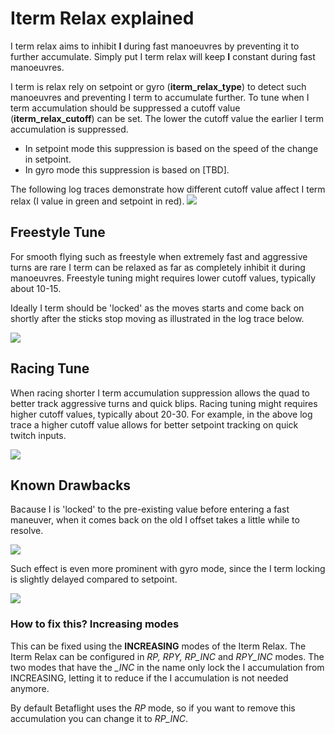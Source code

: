 # Iterm Relax explained

I term relax aims to inhibit **I** during fast manoeuvres by preventing it to further accumulate. Simply put I term relax will keep **I** constant during fast manoeuvres.

I term is relax rely on setpoint or gyro (**iterm_relax_type**) to detect such manoeuvres and preventing I term to accumulate further.
To tune when I term accumulation should be suppressed a cutoff value (**iterm_relax_cutoff**) can be set.
The lower the cutoff value the earlier I term accumulation is suppressed.

- In setpoint mode this suppression is based on the speed of the change in setpoint.
- In gyro mode this suppression is based on [TBD].

The following log traces demonstrate how different cutoff value affect I term relax (I value in green and setpoint in red).
![](https://user-images.githubusercontent.com/2025999/75752099-4bcca800-5d28-11ea-9ef3-9e43ac5314f9.png)

## Freestyle Tune

For smooth flying such as freestyle when extremely fast and aggressive turns are rare I term can be relaxed as far as completely inhibit it during manoeuvres. Freestyle tuning might requires lower cutoff values, typically about 10-15.

Ideally I term should be 'locked' as the moves starts and come back on shortly after the sticks stop moving as illustrated in the log trace below.

![](https://user-images.githubusercontent.com/2025999/75110071-ae87ba80-5629-11ea-8644-58072c21fa2d.jpg)

## Racing Tune

When racing shorter I term accumulation suppression allows the quad to better track aggressive turns and quick blips. Racing tuning might requires higher cutoff values, typically about 20-30.
For example, in the above log trace a higher cutoff value allows for better setpoint tracking on quick twitch inputs.

![](https://user-images.githubusercontent.com/2025999/75110143-98c6c500-562a-11ea-980f-2753421dd824.jpg)

## Known Drawbacks

Bacause I is 'locked' to the pre-existing value before entering a fast maneuver, when it comes back on the old I offset takes a little while to resolve.

![](https://user-images.githubusercontent.com/2025999/75109721-61eeb000-5626-11ea-81ef-75bee6628d59.jpg)

Such effect is even more prominent with gyro mode, since the I term locking is slightly delayed compared to setpoint.

![](https://user-images.githubusercontent.com/2025999/75109705-25bb4f80-5626-11ea-925f-ad0f5fd54eb8.jpg)

### How to fix this? Increasing modes

This can be fixed using the **INCREASING** modes of the Iterm Relax. The Iterm Relax can be configured in _RP, RPY, RP_INC_ and _RPY_INC_ modes. The two modes that have the _\_INC_ in the name only lock the I accumulation from INCREASING, letting it to reduce if the I accumulation is not needed anymore.

By default Betaflight uses the _RP_ mode, so if you want to remove this accumulation you can change it to _RP_INC_.
